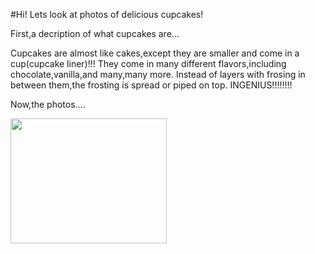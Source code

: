 #Hi!  Lets look at photos of delicious cupcakes!

First,a decription of what cupcakes are...

Cupcakes are almost like cakes,except they are smaller and come in a cup(cupcake liner)!!!
They come in many different flavors,including chocolate,vanilla,and many,many more.
Instead of layers with frosing in between them,the frosting is spread or piped on top.
INGENIUS!!!!!!!!

Now,the photos....

<img src="http://www.sonrisasypostres.com.ve/wp-content/uploads/2016/05/cupcake-chocolate-1.jpg" height=200 width=250>
